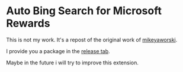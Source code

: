# Auto Bing Search for Microsoft Rewards

This is not my work. It's a repost of the original work of [mikeyaworski](https://github.com/mikeyaworski).

I provide you a package in the [release tab](/releases/latest).

Maybe in the future i will try to improve this extension.
